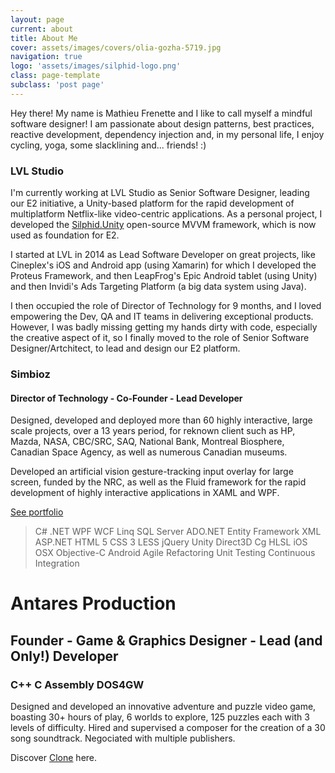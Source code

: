 ```yaml
---
layout: page
current: about
title: About Me
cover: assets/images/covers/olia-gozha-5719.jpg
navigation: true
logo: 'assets/images/silphid-logo.png'
class: page-template
subclass: 'post page'
---
```

Hey there!  My name is Mathieu Frenette and I like to call myself a mindful software designer!  I am passionate about design patterns, best practices, reactive development, dependency injection and, in my personal life, I enjoy cycling, yoga, some slacklining and... friends! :)

### LVL Studio

I'm currently working at LVL Studio as Senior Software Designer, leading our E2 initiative, a Unity-based platform for the rapid development of multiplatform Netflix-like video-centric applications.  As a personal project, I developed the [Silphid.Unity](http://github.com/silphid/silphid.unity) open-source MVVM framework, which is now used as foundation for E2.

I started at LVL in 2014 as Lead Software Developer on great projects, like Cineplex's iOS and Android app (using Xamarin) for which I developed the Proteus Framework, and then LeapFrog's Epic Android tablet (using Unity) and then Invidi's Ads Targeting Platform (a big data system using Java).

I then occupied the role of Director of Technology for 9 months, and I loved empowering the Dev, QA and IT teams in delivering exceptional products.  However, I was badly missing getting my hands dirty with code, especially the creative aspect of it, so I finally moved to the role of Senior Software Designer/Artchitect, to lead and design our E2 platform.

### Simbioz
#### Director of Technology - Co-Founder - Lead Developer

Designed, developed and deployed more than 60 highly interactive, large scale projects, over a 13 years period, for reknown client such as HP, Mazda, NASA, CBC/SRC, SAQ, National Bank, Montreal Biosphere, Canadian Space Agency, as well as numerous Canadian museums.

Developed an artificial vision gesture-tracking input overlay for large screen, funded by the NRC, as well as the Fluid framework for the rapid development of highly interactive applications in XAML and WPF.

[See portfolio](http://goo.gl/FwfsOR)

> C# .NET WPF WCF Linq SQL Server ADO.NET Entity Framework XML ASP.NET HTML 5 CSS 3 LESS jQuery Unity Direct3D Cg HLSL iOS OSX Objective-C Android Agile Refactoring Unit Testing Continuous Integration

# Antares Production
## Founder - Game & Graphics Designer - Lead (and Only!) Developer
### C++ C Assembly DOS4GW
Designed and developed an innovative adventure and puzzle video game, boasting 30+ hours of play, 6 worlds to explore, 125 puzzles each with 3 levels of difficulty. Hired and supervised a composer for the creation of a 30 song soundtrack. Negociated with multiple publishers.

Discover [Clone](/clone) here.